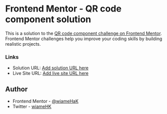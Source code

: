 # Frontend Mentor - QR code component solution

This is a solution to the [QR code component challenge on Frontend Mentor](https://www.frontendmentor.io/challenges/qr-code-component-iux_sIO_H). Frontend Mentor challenges help you improve your coding skills by building realistic projects. 


### Links

- Solution URL: [Add solution URL here](https://your-solution-url.com)
- Live Site URL: [Add live site URL here](https://your-live-site-url.com)



## Author

- Frontend Mentor - [@wiameHaK](https://www.frontendmentor.io/profile/wiameHaK)
- Twitter - [wiameHK](https://x.com/wiameHK)

   
